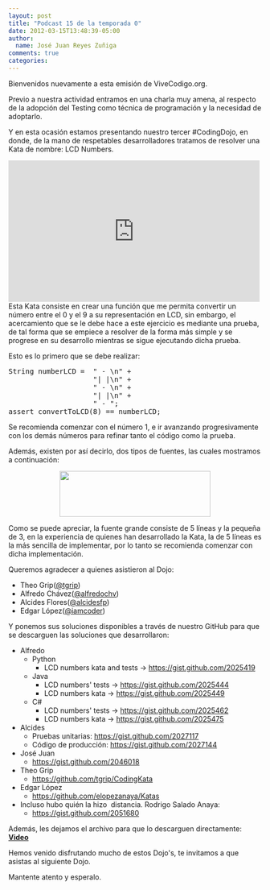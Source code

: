 ```yaml
---
layout: post
title: "Podcast 15 de la temporada 0"
date: 2012-03-15T13:48:39-05:00
author:
  name: José Juan Reyes Zuñiga
comments: true
categories: 
---
```


Bienvenidos nuevamente a esta emisión de ViveCodigo.org.

Previo a nuestra actividad entramos en una charla muy amena, al respecto de la adopción del Testing como técnica de programación y la necesidad de adoptarlo.

Y en esta ocasión estamos presentando nuestro tercer #CodingDojo, en donde, de la mano de respetables desarrolladores tratamos de resolver una Kata de nombre: LCD Numbers.

<iframe src="https://player.vimeo.com/video/38532924" height="281" width="500" allowfullscreen="" frameborder="0"></iframe>
<!-- more -->
Esta Kata consiste en crear una función que me permita convertir un número entre el 0 y el 9 a su representación en LCD, sin embargo, el acercamiento que se le debe hace a este ejercicio es mediante una prueba, de tal forma que se empiece a resolver de la forma más simple y se progrese en su desarrollo mientras se sigue ejecutando dicha prueba.

Esto es lo primero que se debe realizar:
<pre class="brush:java;">String numberLCD =  " - \n" +
                    "| |\n" +
                    " - \n" +
                    "| |\n" +
                    " - ";
assert convertToLCD(8) == numberLCD;</pre>
Se recomienda comenzar con el número 1, e ir avanzando progresivamente con los demás números para refinar tanto el código como la prueba.

Además, existen por así decirlo, dos tipos de fuentes, las cuales mostramos a continuación:
<p style="text-align: center;"><a href="http://vivecodigo.org/2012/03/15/podcast-15-de-la-temporada-0/ang-2qycaaii4-h-jpg-large/" rel="attachment wp-att-268"><img class="size-medium wp-image-268 aligncenter" title="Ang-2qYCAAIi4-h.jpg-large" alt="" src="https://vivecodigo.org/images/Ang-2qYCAAIi4-h.jpg-large-300x91.jpg" width="300" height="91" /></a></p>
Como se puede apreciar, la fuente grande consiste de 5 líneas y la pequeña de 3, en la experiencia de quienes han desarrollado la Kata, la de 5 líneas es la más sencilla de implementar, por lo tanto se recomienda comenzar con dicha implementación.

Queremos agradecer a quienes asistieron al Dojo:
<ul>
  <li>Theo Grip(<a href="http://twitter.com/tgrip">@tgrip</a>)</li>
  <li>Alfredo Chávez(<a href="http://twitter.com/alfredochv">@alfredochv</a>)</li>
  <li>Alcides Flores(<a href="http://twitter.com/alcidesfp">@alcidesfp</a>)</li>
  <li>Edgar López(<a href="http://twitter.com/iamcoder">@iamcoder</a>)</li>
</ul>
Y ponemos sus soluciones disponibles a través de nuestro GitHub para que se descarguen las soluciones que desarrollaron:
<ul>
  <li>Alfredo
<ul>
  <li>Python
<ul>
  <li>LCD numbers kata and tests -&gt; <a href="https://gist.github.com/2025419">https://gist.github.com/2025419</a></li>
</ul>
</li>
  <li>Java
<ul>
  <li>LCD numbers' tests -&gt; <a href="https://gist.github.com/2025444">https://gist.github.com/2025444</a></li>
  <li>LCD numbers kata -&gt; <a href="https://gist.github.com/2025449">https://gist.github.com/2025449</a></li>
</ul>
</li>
  <li>C#
<ul>
  <li>LCD numbers' tests -&gt; <a href="https://gist.github.com/2025462">https://gist.github.com/2025462</a></li>
  <li>LCD numbers kata -&gt; <a href="https://gist.github.com/2025475">https://gist.github.com/2025475</a></li>
</ul>
</li>
</ul>
</li>
  <li>Alcides
<ul>
  <li>Pruebas unitarias: <a href="https://gist.github.com/2027117">https://gist.github.com/2027117</a></li>
  <li>Código de producción: <a href="https://gist.github.com/2027144">https://gist.github.com/2027144</a></li>
</ul>
</li>
  <li>José Juan
<ul>
  <li><a href="https://gist.github.com/2046018">https://gist.github.com/2046018</a></li>
</ul>
</li>
  <li>Theo Grip
<ul>
  <li><a href="https://github.com/tgrip/CodingKata">https://github.com/tgrip/CodingKata</a></li>
</ul>
</li>
  <li>Edgar López
<ul>
  <li><a href="https://github.com/elopezanaya/Katas" target="_blank">https://github.com/elopezanaya/Katas</a></li>
</ul>
</li>
  <li>Incluso hubo quién la hizo  distancia. Rodrigo Salado Anaya:
<ul>
  <li><a href="https://gist.github.com/2051680">https://gist.github.com/2051680</a></li>
</ul>
</li>
</ul>
Además, les dejamos el archivo para que lo descarguen directamente:
<strong>
<a href="http://s3.amazonaws.com/media.vivecodigo.org/podcast/temporada0/ViveCodigo00x15.mov">Video</a>
</strong>

Hemos venido disfrutando mucho de estos Dojo's, te invitamos a que asistas al siguiente Dojo.

Mantente atento y esperalo.
